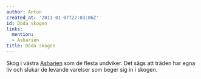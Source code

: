```yaml
---
author: Anton
created_at: '2011-01-07T22:03:06Z'
id: Döda skogen
links:
  mention:
  - Asharien
title: Döda skogen
---
```


Skog i västra [Asharien] som de flesta undviker. Det sägs att träden har egna liv och slukar de
levande varelser som beger sig in i skogen.

  [Asharien]: Asharien
